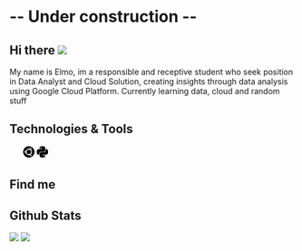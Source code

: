 # -- Under construction --

## Hi there <img src="https://raw.githubusercontent.com/MartinHeinz/MartinHeinz/master/wave.gif" width="30px">
My name is Elmo, im a responsible and receptive student who seek position in Data Analyst and Cloud Solution, creating insights through data analysis using Google Cloud Platform. Currently learning data, cloud and random stuff

## Technologies & Tools
<div id="tools" style="overflow: hidden; display: inline-block;">
    <img scr="icons/python.svg" width="20px"/>
    <img src="icons/ubuntu.svg" height="20px" />
    <img src="icons/python.svg" height="20px" />
</div>

## Find me

## Github Stats
<div id="banner" style="overflow: hidden; display: inline-block;">
  <img src="https://github-readme-stats.vercel.app/api/top-langs/?username=elmoallistair&hide=kotlin,html&theme=nord" height="200px" />
  <img src="https://github-readme-stats.vercel.app/api?username=elmoallistair&show_icons=true&theme=nord" height="200px" />
</div>